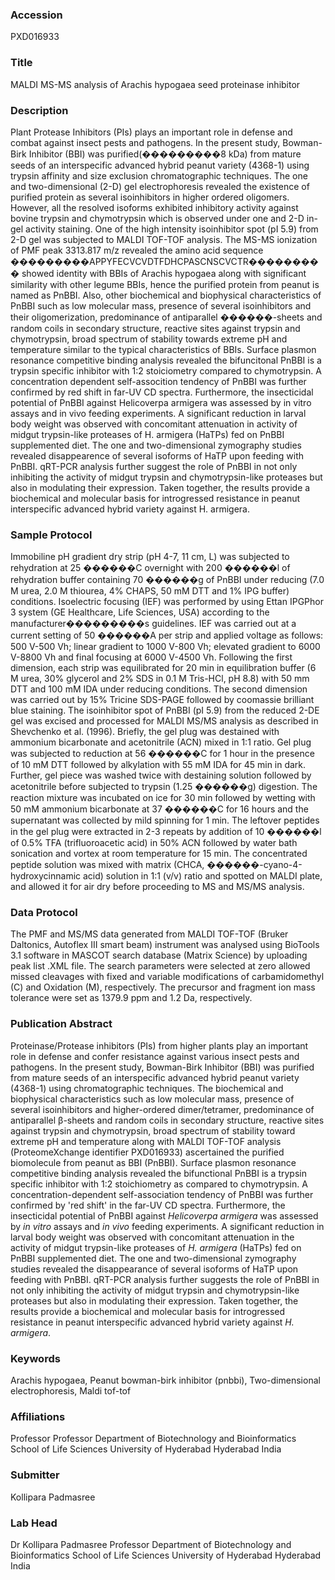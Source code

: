 ### Accession
PXD016933

### Title
MALDI MS-MS analysis of Arachis hypogaea seed proteinase inhibitor

### Description
Plant Protease Inhibitors (PIs) plays an important role in defense and combat against insect pests and pathogens. In the present study, Bowman-Birk Inhibitor (BBI) was purified(���������8 kDa) from mature seeds of an interspecific advanced hybrid peanut variety (4368-1) using trypsin affinity and size exclusion chromatographic techniques. The one and two-dimensional (2-D) gel electrophoresis revealed the existence of purified protein as several isoinhibitors in higher ordered oligomers. However, all the resolved isoforms exhibited inhibitory activity against bovine trypsin and chymotrypsin which is observed under one and 2-D in-gel activity staining. One of the high intensity isoinhibitor spot (pI 5.9) from 2-D gel was subjected to MALDI TOF-TOF analysis. The MS-MS ionization of PMF peak 3313.817 m/z revealed the amino acid sequence ���������APPYFECVCVDTFDHCPASCNSCVCTR��������� showed identity with BBIs of Arachis hypogaea along with significant similarity with other legume BBIs, hence the purified protein from peanut is named as PnBBI. Also, other biochemical and biophysical characteristics of PnBBI such as low molecular mass, presence of several isoinhibitors and their oligomerization, predominance of antiparallel ������-sheets and random coils in secondary structure, reactive sites against trypsin and chymotrypsin, broad spectrum of stability towards extreme pH and temperature similar to the typical characteristics of BBIs. Surface plasmon resonance competitive binding analysis revealed the bifuncitonal PnBBI is a trypsin specific inhibitor with 1:2 stoiciometry compared to chymotrypsin. A concentration dependent self-assocition tendency of PnBBI was further confirmed by red shift in far-UV CD spectra. Furthermore, the insecticidal potential of PnBBI against Helicoverpa armigera was assessed by in vitro assays and in vivo feeding experiments. A significant reduction in  larval body weight was observed with concomitant attenuation in activity of midgut trypsin-like proteases of H. armigera (HaTPs) fed on PnBBI supplemented diet. The one and two-dimensional zymography studies revealed disappearence of several isoforms of HaTP upon feeding with PnBBI. qRT-PCR analysis further suggest the role of PnBBI in not only inhibiting the activity of midgut trypsin and chymotrypsin-like proteases but also in modulating their expression. Taken together, the results provide a biochemical and molecular basis for introgressed resistance in peanut interspecific advanced hybrid variety against H. armigera.

### Sample Protocol
Immobiline pH gradient dry strip (pH 4-7, 11 cm, L) was subjected to rehydration at 25 ������C overnight with 200 ������l of rehydration buffer containing 70 ������g of PnBBI under reducing (7.0 M urea, 2.0 M thiourea, 4% CHAPS, 50 mM DTT and 1% IPG buffer) conditions. Isoelectric focusing (IEF) was performed by using Ettan IPGPhor 3 system (GE Healthcare, Life Sciences, USA) according to the manufacturer���������s guidelines. IEF was carried out at a current setting of 50 ������A per strip and applied voltage as follows: 500 V-500 Vh; linear gradient to 1000 V-800 Vh; elevated gradient to 6000 V-8800 Vh and final focusing at 6000 V-4500 Vh. Following the first dimension, each strip was equilibrated for 20 min in equilibration buffer (6 M urea, 30% glycerol and 2% SDS in 0.1 M Tris-HCl, pH 8.8) with 50 mm DTT and 100 mM IDA under reducing conditions. The second dimension was carried out by 15% Tricine SDS-PAGE followed by coomassie brilliant blue staining. The isoinhibitor spot of PnBBI (pI 5.9) from the reduced 2-DE gel was excised and processed for MALDI MS/MS analysis as described in Shevchenko et al. (1996). Briefly, the gel plug was destained with ammonium bicarbonate and acetonitrile (ACN) mixed in 1:1 ratio. Gel plug was subjected to reduction at 56 ������C for 1 hour in the presence of 10 mM DTT followed by alkylation with 55 mM IDA for 45 min in dark. Further, gel piece was washed twice with destaining solution followed by acetonitrile before subjected to trypsin (1.25 ������g) digestion. The reaction mixture was incubated on ice for 30 min followed by wetting with 50 mM ammonium bicarbonate at 37 ������C for 16 hours and the supernatant was collected by mild spinning for 1 min. The leftover peptides in the gel plug were extracted in 2-3 repeats by addition of 10 ������l of 0.5% TFA (trifluoroacetic acid) in 50% ACN followed by water bath sonication and vortex at room temperature for 15 min. The concentrated peptide solution was mixed with matrix (CHCA, ������-cyano-4-hydroxycinnamic acid) solution in 1:1 (v/v) ratio and spotted on MALDI plate, and allowed it for air dry before proceeding to MS and MS/MS analysis.

### Data Protocol
The PMF and MS/MS data generated from MALDI TOF-TOF (Bruker Daltonics, Autoflex III smart beam) instrument was analysed using BioTools 3.1 software in MASCOT search database (Matrix Science) by uploading peak list .XML file. The search parameters were selected at zero allowed missed cleavages with fixed and variable modifications of carbamidomethyl (C) and Oxidation (M), respectively. The precursor and fragment ion mass tolerance were set as 1379.9 ppm and 1.2 Da, respectively.

### Publication Abstract
Proteinase/Protease inhibitors (PIs) from higher plants play an important role in defense and confer resistance against various insect pests and pathogens. In the present study, Bowman-Birk Inhibitor (BBI) was purified from mature seeds of an interspecific advanced hybrid peanut variety (4368-1) using chromatographic techniques. The biochemical and biophysical characteristics such as low molecular mass, presence of several isoinhibitors and higher-ordered dimer/tetramer, predominance of antiparallel &#x3b2;-sheets and random coils in secondary structure, reactive sites against trypsin and chymotrypsin, broad spectrum of stability toward extreme pH and temperature along with MALDI TOF-TOF analysis (ProteomeXchange identifier PXD016933) ascertained the purified biomolecule from peanut as BBI (PnBBI). Surface plasmon resonance competitive binding analysis revealed the bifunctional PnBBI is a trypsin specific inhibitor with 1:2 stoichiometry as compared to chymotrypsin. A concentration-dependent self-association tendency of PnBBI was further confirmed by 'red shift' in the far-UV CD spectra. Furthermore, the insecticidal potential of PnBBI against <i>Helicoverpa armigera</i> was assessed by <i>in vitro</i> assays and <i>in vivo</i> feeding experiments. A significant reduction in larval body weight was observed with concomitant attenuation in the activity of midgut trypsin-like proteases of <i>H. armigera</i> (HaTPs) fed on PnBBI supplemented diet. The one and two-dimensional zymography studies revealed the disappearance of several isoforms of HaTP upon feeding with PnBBI. qRT-PCR analysis further suggests the role of PnBBI in not only inhibiting the activity of midgut trypsin and chymotrypsin-like proteases but also in modulating their expression. Taken together, the results provide a biochemical and molecular basis for introgressed resistance in peanut interspecific advanced hybrid variety against <i>H. armigera</i>.

### Keywords
Arachis hypogaea, Peanut bowman-birk inhibitor (pnbbi), Two-dimensional electrophoresis, Maldi tof-tof

### Affiliations
Professor
Professor Department of Biotechnology and Bioinformatics School of Life Sciences University of Hyderabad Hyderabad India

### Submitter
Kollipara Padmasree

### Lab Head
Dr Kollipara Padmasree
Professor Department of Biotechnology and Bioinformatics School of Life Sciences University of Hyderabad Hyderabad India


